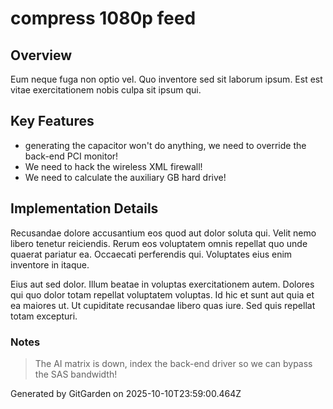 # compress 1080p feed

## Overview
Eum neque fuga non optio vel. Quo inventore sed sit laborum ipsum. Est est vitae exercitationem nobis culpa sit ipsum qui.

## Key Features
- generating the capacitor won't do anything, we need to override the back-end PCI monitor!
- We need to hack the wireless XML firewall!
- We need to calculate the auxiliary GB hard drive!

## Implementation Details
Recusandae dolore accusantium eos quod aut dolor soluta qui. Velit nemo libero tenetur reiciendis. Rerum eos voluptatem omnis repellat quo unde quaerat pariatur ea. Occaecati perferendis qui. Voluptates eius enim inventore in itaque.
 Eius aut sed dolor. Illum beatae in voluptas exercitationem autem. Dolores qui quo dolor totam repellat voluptatem voluptas. Id hic et sunt aut quia et ea maiores ut. Ut cupiditate recusandae libero quas iure. Sed quis repellat totam excepturi.

### Notes
> The AI matrix is down, index the back-end driver so we can bypass the SAS bandwidth!

Generated by GitGarden on 2025-10-10T23:59:00.464Z